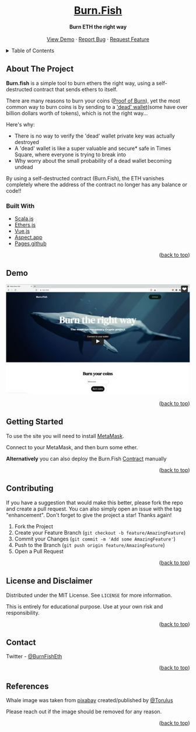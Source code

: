 <div id="top"></div>
<!-- PROJECT LOGO -->
<br />
<div align="center">
  <a href="https://burn.fish/">
    <h1>Burn.Fish</h1>
  </a>
  <p align="center">
    <strong>Burn ETH the right way</strong>
    <br />
    <br />
    <a href="https://vimeo.com/651384884/ee23bfbda3">View Demo</a>
    ·
    <a href="https://github.com/zeev1079/Burn.Fish/issues">Report Bug</a>
    ·
    <a href="https://github.com/zeev1079/Burn.Fish/issues">Request Feature</a>
  </p>
</div>



<!-- TABLE OF CONTENTS -->
<details>
  <summary>Table of Contents</summary>
  <ol>
    <li>
      <a href="#about-the-project">About The Project</a>
      <ul>
        <li><a href="#built-with">Built With</a></li>
      </ul>
    </li>
    <li><a href="#demo">Demo</a></li>
    <li><a href="#getting-started">Getting Started</a></li>
    <li><a href="#contributing">Contributing</a></li>
    <li><a href="#license-and-Disclaimer">License and Disclaimer</a></li>
    <li><a href="#contact">Contact</a></li>
    <li><a href="#references">References</a></li>
  </ol>
</details>


<!-- ABOUT THE PROJECT -->
## About The Project

<strong>Burn.fish</strong> is a simple tool to burn ethers the right way, using a self-destructed contract that sends ethers to itself.

There are many reasons to burn your coins (<a href="https://www.investopedia.com/terms/p/proof-burn-cryptocurrency.asp">Proof of Burn</a>),
yet the most common way to burn coins is by sending to a <a href="https://etherscan.io/address/0x0000000000000000000000000000000000000000">'dead' wallet</a>(some have over billion dollars worth of tokens), which is not the right way...

Here's why:
* There is no way to verify the 'dead' wallet private key was actually destroyed
* A 'dead' wallet is like a super valuable and secure* safe in Times Square, where everyone is trying to break into
* Why worry about the small probability of a dead wallet becoming undead

By using a self-destructed contract (Burn.Fish), the ETH vanishes completely where the address of the contract no longer has any balance or code!!

### Built With

* [Scala.js](https://www.scala-js.org/)
* [Ethers.js](https://docs.ethers.io/v5/)  
* [Vue.js](https://vuejs.org/)
* [Aspect.app](https://aspect.app/)
* [Pages.github](https://pages.github.com/)
  
<p align="right">(<a href="#top">back to top</a>)</p>

## Demo

[![IMAGE ALT TEXT](docs/img/BurnFishDemoScreenShot.png)](https://vimeo.com/651384884/ee23bfbda3 "Demo - Burn.Fish")
<p align="right">(<a href="#top">back to top</a>)</p>

<!-- GETTING STARTED -->
## Getting Started
To use the site you will need to install <a href="https://metamask.io/download">MetaMask</a>.

Connect to your MetaMask, and then burn some ether. 

<strong>Alternatively</strong> you can also deploy the Burn.Fish <a href="https://github.com/zeev1079/Burn.Fish/blob/main/contracts/BurnFish.sol">Contract</a> manually  

<p align="right">(<a href="#top">back to top</a>)</p>

<!-- CONTRIBUTING -->
## Contributing

If you have a suggestion that would make this better, please fork the repo and create a pull request. You can also simply open an issue with the tag "enhancement".
Don't forget to give the project a star! Thanks again!

1. Fork the Project
2. Create your Feature Branch (`git checkout -b feature/AmazingFeature`)
3. Commit your Changes (`git commit -m 'Add some AmazingFeature'`)
4. Push to the Branch (`git push origin feature/AmazingFeature`)
5. Open a Pull Request

<p align="right">(<a href="#top">back to top</a>)</p>



<!-- LICENSE -->
## License and Disclaimer

Distributed under the MIT License. See `LICENSE` for more information.

This is entirely for educational purpose. Use at your own risk and responsibility.
<p align="right">(<a href="#top">back to top</a>)</p>


<!-- CONTACT -->
## Contact

Twitter - [@BurnFishEth](https://twitter.com/BurnFishETH)


<p align="right">(<a href="#top">back to top</a>)</p>


<!-- ACKNOWLEDGMENTS -->
## References

Whale image was taken from <a href="https://pixabay.com/illustrations/blue-whale-animal-water-nature-3158626/">pixabay</a> created/published by <a href="https://pixabay.com/users/torulus-7457760/">@Torulus</a>

Please reach out if the image should be removed for any reason.

<p align="right">(<a href="#top">back to top</a>)</p>
